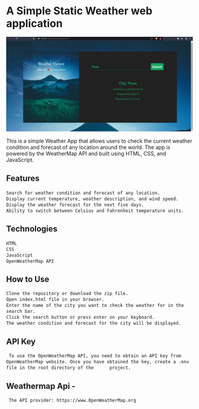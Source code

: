 # A Simple Static Weather web application
![Logo](https://github.com/Frs2304/Weather-App/blob/main/Weather-App%20JavaScript%20Screenshot.png?raw=true) 

This is a simple Weather App that allows users to check the current weather condition and forecast of any location around the world. The app is powered by the WeatherMap API and built using HTML, CSS, and JavaScript.

## Features

    Search for weather condition and forecast of any location.
    Display current temperature, weather description, and wind speed.
    Display the weather forecast for the next five days.
    Ability to switch between Celsius and Fahrenheit temperature units.

## Technologies

    HTML
    CSS
    JavaScript
    OpenWeatherMap API

## How to Use

    Clone the repository or download the zip file.
    Open index.html file in your browser.
    Enter the name of the city you want to check the weather for in the search bar.
    Click the search button or press enter on your keyboard.
    The weather condition and forecast for the city will be displayed.

## API Key

     To use the OpenWeatherMap API, you need to obtain an API key from OpenWeatherMap website. Once you have obtained the key, create a .env file in the root directory of the      project.

## Weathermap Api - 
     The API provider: https://www.OpenWeatherMap.org
